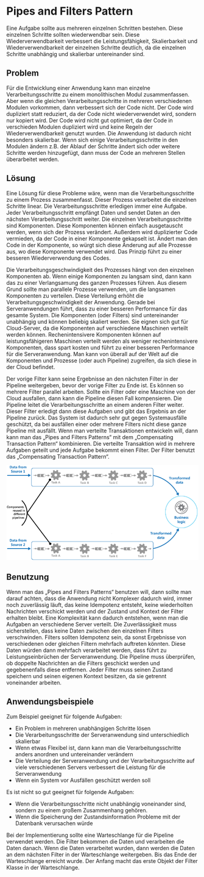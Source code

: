 # Pipes and Filters Pattern

Eine Aufgabe sollte aus mehreren einzelnen Schritten bestehen. Diese einzelnen Schritte sollten wiederwendbar sein. Diese Wiederverwendbarkeit verbessert die Leistungsfähigkeit, Skalierbarkeit und Wiederverwendbarkeit der einzelnen Schritte deutlich, da die einzelnen Schritte unabhängig und skalierbar untereinander sind. 

## Problem

Für die Entwicklung einer Anwendung kann man einzelne Verarbeitungsschritte zu einem monolithischen Modul zusammenfassen. Aber wenn die gleichen Verarbeitungsschritte in mehreren verschiedenen Modulen vorkommen, dann verbessert sich der Code nicht. Der Code wird dupliziert statt reduziert, da der Code nicht wiederverwendet wird, sondern nur kopiert wird. Der Code wird nicht gut optimiert, da der Code in verschieden Modulen dupliziert wird und keine Regeln der Wiederverwendbarkeit genutzt wurden. Die Anwendung ist dadurch nicht besonders skalierbar.  Wenn sich einige Verarbeitungsschritte in den Modulen ändern z.B. der Ablauf der Schritte ändert sich oder weitere Schritte werden hinzugefügt, dann muss der Code an mehreren Stellen überarbeitet werden. 

## Lösung

Eine Lösung für diese Probleme wäre, wenn man die Verarbeitungsschritte zu einem Prozess zusammenfasst. Dieser Prozess verarbeitet die einzelnen Schritte linear. Die Verarbeitungsschritte erledigen immer eine Aufgabe. Jeder Verarbeitungsschritt empfängt Daten und sendet Daten an den nächsten Verarbeitungsschritt weiter. Die einzelnen Verarbeitungsschritte sind Komponenten. Diese Komponenten können einfach ausgetauscht werden, wenn sich der Prozess verändert. Außerdem wird duplizierter Code vermieden, da der Code in einer Komponente gekapselt ist. Ändert man den Code in der Komponente, so würgt sich diese Änderung auf alle Prozesse aus, wo diese Komponente verwendet wird. Das Prinzip führt zu einer besseren Wiederverwendung des Codes. 

Die Verarbeitungsgeschwindigkeit des Prozesses hängt von den einzelnen Komponenten ab. Wenn einige Komponenten zu langsam sind, dann kann das zu einer Verlangsamung des ganzen Prozesses führen. Aus diesem Grund sollte man parallele Prozesse verwenden, um die langsamen Komponenten zu verteilen. Diese Verteilung erhöht die Verarbeitungsgeschwindigkeit der Anwendung. Gerade bei Serveranwendungen führt, dass zu einer besseren Performance für das gesamte System.  Die Komponenten (oder Filters) sind untereinander unabhängig und können beliebig skaliert werden. Sie eignen sich gut für Cloud-Server, da die Komponenten auf verschiedene Maschinen verteilt werden können. Rechenintensivere Komponenten können auf leistungsfähigeren Maschinen verteilt werden als weniger rechenintensivere Komponenten, dass spart kosten und führt zu einer besseren Performance für die Serveranwendung. Man kann von überall auf der Welt auf die Komponenten und Prozesse (oder auch Pipeline) zugreifen, da sich diese in der Cloud befindet.

Der vorige Filter kann seine Ergebnisse an den nächsten Filter in der Pipeline weitergeben, bevor der vorige Filter zu Ende ist. Es können so mehrere Filter parallel arbeiten. Sollte ein Filter oder eine Maschine von der Cloud ausfallen, dann kann die Pipeline diesen Fall kompensieren. Die Pipeline leitet die Verarbeitungsschritte an einem anderen Filter weiter. Dieser Filter erledigt dann diese Aufgaben und gibt das Ergebnis an der Pipeline zurück. Das System ist dadurch sehr gut gegen Systemausfälle geschützt, da bei ausfällen einer oder mehrere Filters nicht diese ganze Pipeline mit ausfällt. Wenn man verteilte Transaktionen entwickeln will, dann kann man das „Pipes and Filters Patterns“ mit dem „Compensating Transaction Pattern“ kombinieren. Die verteilte Transaktion wird in mehrere Aufgaben geteilt und jede Aufgabe bekommt einen Filter. Der Filter benutzt das „Compensating Transaction Pattern“. 


![Abbildung 1: Grafische Darstellung des Patterns](/assets/pipes-and-filters-solution.png "Abbildung 1: Grafische Darstellung des Patterns")

## Benutzung

Wenn man das „Pipes and Filters Patterns“  benutzen will, dann sollte man darauf achten, dass die Anwendung nicht Komplexer dadurch wird, immer noch zuverlässig läuft, das keine Idempotenz entsteht, keine wiederholten Nachrichten verschickt werden und der Zustand und Kontext der Filter erhalten bleibt. Eine Komplexität kann dadurch entstehen, wenn man die Aufgaben an verschiedene Server verteilt. Die Zuverlässigkeit muss sicherstellen, dass keine Daten zwischen den einzelnen Filters verschwinden. Filters sollten Idempotenz sein, da sonst Ergebnisse von verschiedenen oder gleichen Filtern mehrfach auftreten könnten. Diese Daten würden dann mehrfach verarbeitet werden, dass führt zu Leistungseinbrüchen der Serveranwendung. Die Pipeline muss überprüfen, ob doppelte Nachrichten an die Filters geschickt werden und gegebenenfalls diese entfernen. Jeder Filter muss seinen Zustand speichern und seinen eigenen Kontext besitzen, da sie getrennt voneinander arbeiten. 

## Anwendungsbeispiele

Zum Beispiel geeignet für folgende Aufgaben:

*	Ein Problem in mehreren unabhängigen Schritte lösen
*	Die Verarbeitungsschritte der Serveranwendung sind unterschiedlich skalierbar
*	Wenn etwas Flexibel ist, dann kann man die Verarbeitungsschritte anders anordnen und untereinander verändern
*	Die Verteilung der Serveranwendung und der Verarbeitungsschritte auf viele verschiedenen Servers verbessert die Leistung für die Serveranwendung
*	Wenn ein System vor Ausfällen geschützt werden soll

Es ist nicht so gut geeignet für folgende Aufgaben:

*	Wenn die Verarbeitungsschritte nicht unabhängig voneinander sind, sondern zu einem großem Zusammenhang gehören.
*	Wenn die Speicherung der Zustandsinformation Probleme mit der Datenbank verursachen würde

Bei der Implementierung sollte eine Warteschlange für die Pipeline verwendet werden. Die Filter bekommen die Daten und verarbeiten die Daten danach. Wenn die Daten verarbeitet wurden, dann werden die Daten an dem nächsten Filter in der Warteschlange weitergeben. Bis das Ende der Warteschlange erreicht wurde. Der Anfang macht das erste Objekt der Filter Klasse in der Warteschlange.





